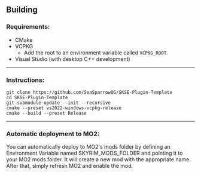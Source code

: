 ## Building
### Requirements:
* CMake
* VCPKG
  * Add the root to an environment variable called `VCPKG_ROOT`.
* Visual Studio (with desktop C++ development)
---
### Instructions:
```
git clone https://github.com/SeaSparrowOG/SKSE-Plugin-Template
cd SKSE-Plugin-Template
git submodule update --init --recursive
cmake --preset vs2022-windows-vcpkg-release
cmake --build --preset Release
```
---
### Automatic deployment to MO2:
You can automatically deploy to MO2's mods folder by defining an Environment Variable named SKYRIM_MODS_FOLDER and pointing it to your MO2 mods folder. It will create a new mod with the appropriate name. After that, simply refresh MO2 and enable the mod.
